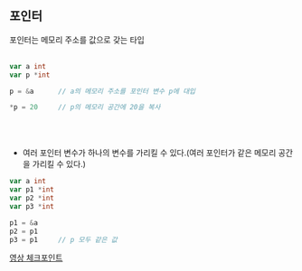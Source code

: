 ## 포인터
포인터는 메모리 주소를 값으로 갖는 타입
<br></br>

```go
var a int
var p *int

p = &a      // a의 메모리 주소를 포인터 변수 p에 대입

*p = 20     // p의 메모리 공간에 20을 복사
``` 
<br></br>
* 여러 포인터 변수가 하나의 변수를 가리킬 수 있다.(여러 포인터가 같은 메모리 공간을 가리킬 수 있다.)

```go
var a int
var p1 *int
var p2 *int
var p3 *int

p1 = &a
p2 = p1
p3 = p1     // p 모두 같은 값
```
[영상 체크포인트](https://youtu.be/gvWXcGDG0k4?t=1024)






